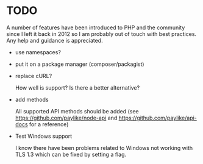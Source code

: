 # TODO

A number of features have been introduced to PHP and the community since I
left it back in 2012 so I am probably out of touch with best practices. Any
help and guidance is appreciated.

- use namespaces?
- put it on a package manager (composer/packagist)
- replace cURL?

	How well is support? Is there a better alternative?

- add methods

	All supported API methods should be added (see
	https://github.com/paylike/node-api and
	https://github.com/paylike/api-docs for a reference)

- Test Windows support

	I know there have been problems related to Windows not working with TLS
	1.3 which can be fixed by setting a flag.
